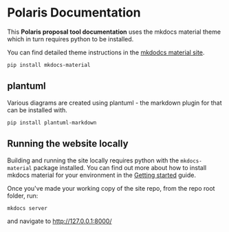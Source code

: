 # Polaris Documentation

 This **Polaris proposal tool documentation** uses the mkdocs material theme which in turn requires python to be installed.

You can find detailed theme instructions in the [mkdodcs material site](https://squidfunk.github.io/mkdocs-material/).

```shell
pip install mkdocs-material
```

## plantuml

Various diagrams are created using plantuml - the markdown plugin for that can be installed with.

```shell
pip install plantuml-markdown 
```

## Running the website locally

Building and running the site locally requires python with the `mkdocs-material`  package installed.
You can find out more about how to install mkdocs material for your environment in the
[Getting started](https://squidfunk.github.io/mkdocs-material/getting-started/) guide.

Once you've made your working copy of the site repo, from the repo root folder, run:

```bash
mkdocs server
```

and navigate to http://127.0.0.1:8000/
